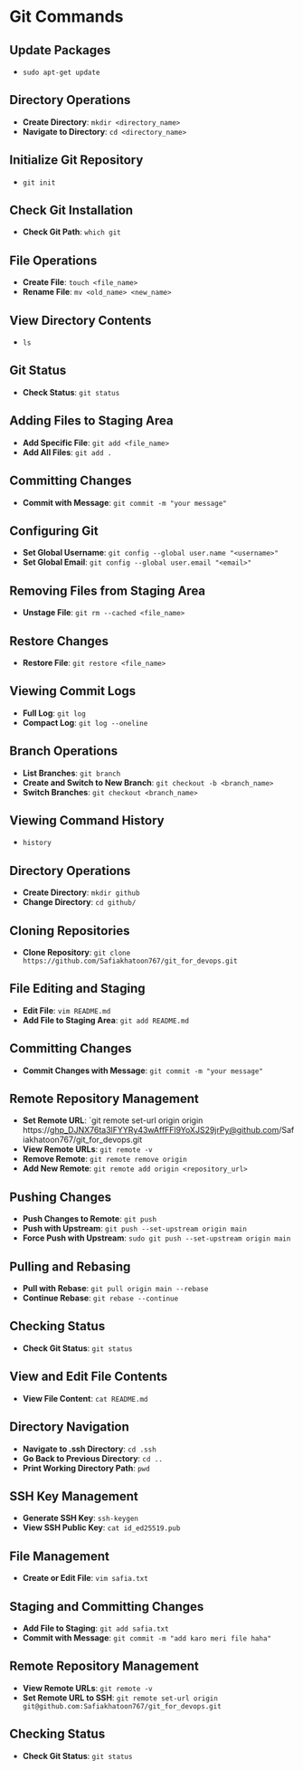 # Git Commands

## Update Packages
- `sudo apt-get update`

## Directory Operations
- **Create Directory**: `mkdir <directory_name>`
- **Navigate to Directory**: `cd <directory_name>`

## Initialize Git Repository
- `git init`

## Check Git Installation
- **Check Git Path**: `which git`

## File Operations
- **Create File**: `touch <file_name>`
- **Rename File**: `mv <old_name> <new_name>`

## View Directory Contents
- `ls`

## Git Status
- **Check Status**: `git status`

## Adding Files to Staging Area
- **Add Specific File**: `git add <file_name>`
- **Add All Files**: `git add .`

## Committing Changes
- **Commit with Message**: `git commit -m "your message"`

## Configuring Git
- **Set Global Username**: `git config --global user.name "<username>"`
- **Set Global Email**: `git config --global user.email "<email>"`

## Removing Files from Staging Area
- **Unstage File**: `git rm --cached <file_name>`

## Restore Changes
- **Restore File**: `git restore <file_name>`

## Viewing Commit Logs
- **Full Log**: `git log`
- **Compact Log**: `git log --oneline`

## Branch Operations
- **List Branches**: `git branch`
- **Create and Switch to New Branch**: `git checkout -b <branch_name>`
- **Switch Branches**: `git checkout <branch_name>`

## Viewing Command History
- `history`

## Directory Operations
- **Create Directory**: `mkdir github`
- **Change Directory**: `cd github/`

## Cloning Repositories
- **Clone Repository**: `git clone https://github.com/Safiakhatoon767/git_for_devops.git`

## File Editing and Staging
- **Edit File**: `vim README.md`
- **Add File to Staging Area**: `git add README.md`

## Committing Changes
- **Commit Changes with Message**: `git commit -m "your message"`

## Remote Repository Management
- **Set Remote URL**: `git remote set-url origin origin https://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@github.com/Safiakhatoon767/git_for_devops.git
- **View Remote URLs**: `git remote -v`
- **Remove Remote**: `git remote remove origin`
- **Add New Remote**: `git remote add origin <repository_url>`

## Pushing Changes
- **Push Changes to Remote**: `git push`
- **Push with Upstream**: `git push --set-upstream origin main`
- **Force Push with Upstream**: `sudo git push --set-upstream origin main`

## Pulling and Rebasing
- **Pull with Rebase**: `git pull origin main --rebase`
- **Continue Rebase**: `git rebase --continue`

## Checking Status
- **Check Git Status**: `git status`

## View and Edit File Contents
- **View File Content**: `cat README.md`


## Directory Navigation
- **Navigate to .ssh Directory**: `cd .ssh`
- **Go Back to Previous Directory**: `cd ..`
- **Print Working Directory Path**: `pwd`

## SSH Key Management
- **Generate SSH Key**: `ssh-keygen`
- **View SSH Public Key**: `cat id_ed25519.pub`

## File Management
- **Create or Edit File**: `vim safia.txt`

## Staging and Committing Changes
- **Add File to Staging**: `git add safia.txt`
- **Commit with Message**: `git commit -m "add karo meri file haha"`

## Remote Repository Management
- **View Remote URLs**: `git remote -v`
- **Set Remote URL to SSH**: `git remote set-url origin git@github.com:Safiakhatoon767/git_for_devops.git`

## Checking Status
- **Check Git Status**: `git status`

